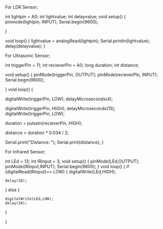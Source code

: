 For LDR Sensor;

int lightpin = A0;
int lightvalue;
int delayvalue;
void setup() {
  pinmode(lightpin, INPUT);
  Serial.begin(9600);


}

void loop() {
  lightvalue = analogRead(lightpin);
  Serial.println(lightvalue);
  delay(delayvalue);
}


For Ultrasonic Sensor;

int triggerPin = 11;
int recieverPin = A0;
long duration;
int distance; 

void setup() {
  pinMode(triggerPin, OUTPUT); 
  pinMode(recieverPin, INPUT); 
  Serial.begin(9600); 
 
}
void loop() {
  
  digitalWrite(triggerPin, LOW);
  delayMicroseconds(4);
   
  digitalWrite(triggerPin, HIGH);
  delayMicroseconds(15);
  digitalWrite(triggerPin, LOW);
  
  duration = pulseIn(recieverPin, HIGH);
   
  distance = duration * 0.034 / 2;
   
  Serial.print("Distance: ");
  Serial.print(distance);
}


For Infrared Sensor;

int LEd = 13;
int IRinput = 3;
void setup()
{
  pinMode(LEd,OUTPUT);
  pinMode(IRinput,INPUT);
  Serial.begin(9600);
}
void loop()
{
  if (digitalRead(IRinput)== LOW)
  {
    digitalWrite(LEd,HIGH);
    
    delay(10);
  }
  else 
  {
    
    digitalWrite(LEd,LOW);
    delay(10);
    
  }
  
}
